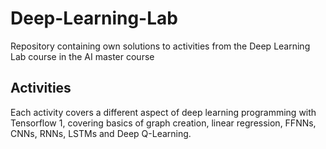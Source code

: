 # Deep-Learning-Lab
Repository containing own solutions to activities from the Deep Learning Lab course in the AI master course

## Activities
Each activity covers a different aspect of deep learning programming with Tensorflow 1, covering basics of graph creation, linear regression, FFNNs, CNNs, RNNs, LSTMs and Deep Q-Learning.
